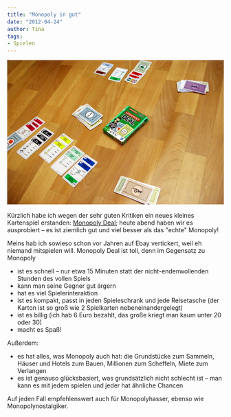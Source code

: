 ```yaml
---
title: "Monopoly in gut"
date: "2012-04-24" 
author: Tina
tags:
- Spielen
---
```


[![](images/imgp8856.jpg "Monopoly Deal")](http://apfeleimer.wordpress.com/2012/04/24/monopoly-in-gut/imgp8856/)

Kürzlich habe ich wegen der sehr guten Kritiken ein neues kleines Kartenspiel erstanden: [Monopoly Deal](http://boardgamegeek.com/boardgame/40398/monopoly-deal-card-game); heute abend haben wir es ausprobiert – es ist ziemlich gut und viel besser als das "echte" Monopoly! 

Meins hab ich sowieso schon vor Jahren auf Ebay vertickert, weil eh niemand mitspielen will. Monopoly Deal ist toll, denn im Gegensatz zu Monopoly

- ist es schnell – nur etwa 15 Minuten statt der nicht-endenwollenden Stunden des vollen Spiels
- kann man seine Gegner gut ärgern
- hat es viel Spielerinteraktion
- ist es kompakt, passt in jeden Spieleschrank und jede Reisetasche (der Karton ist so groß wie 2 Spielkarten nebeneinandergelegt)
- ist es billig (ich hab 6 Euro bezahlt, das große kriegt man kaum unter 20 oder 30)
- macht es Spaß!

Außerdem:

- es hat alles, was Monopoly auch hat: die Grundstücke zum Sammeln, Häuser und Hotels zum Bauen, Millionen zum Scheffeln, Miete zum Verlangen
- es ist genauso glücksbasiert, was grundsätzlich nicht schlecht ist – man kann es mit jedem spielen und jeder hat ähnliche Chancen

Auf jeden Fall empfehlenswert auch für Monopolyhasser, ebenso wie Monopolynostalgiker.
